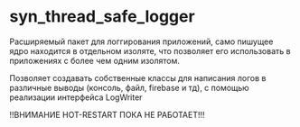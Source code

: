 # syn_thread_safe_logger

Расширяемый пакет для логгирования приложений, само пишущее ядро находится в отдельном изоляте, что позволяет его использовать в приложениях с более чем одним изолятом.

Позволяет создавать собственные классы для написания логов в различные выводы (консоль, файл, firebase и тд), с помощью реализации интерфейса LogWriter

!!ВНИМАНИЕ HOT-RESTART ПОКА НЕ РАБОТАЕТ!!!